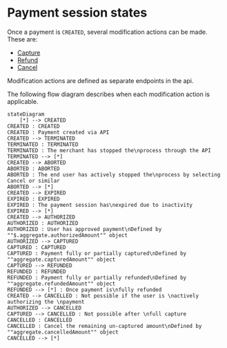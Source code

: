 <!-- START_METADATA
---
title: Payment session states for ePayment
sidebar_label: Payment states
sidebar_position: 15
description: Payment session states for ePayment.
pagination_next: null
pagination_prev: null
---
END_METADATA -->

# Payment session states

Once a payment is `CREATED`, several modification actions can be made.
These are:

- [Capture](./operations/capture.md)
- [Refund](./operations/refund.md)
- [Cancel](./operations/cancel.md)

Modification actions are defined as separate endpoints in the api.

The following flow diagram describes when each modification action is applicable.

``` mermaid
stateDiagram
    [*] --> CREATED
CREATED : CREATED
CREATED : Payment created via API
CREATED --> TERMINATED
TERMINATED : TERMINATED
TERMINATED : The merchant has stopped the\nprocess through the API
TERMINATED --> [*]
CREATED --> ABORTED
ABORTED : ABORTED
ABORTED : The end user has actively stopped the\nprocess by selecting Cancel or similar
ABORTED --> [*]
CREATED --> EXPIRED
EXPIRED : EXPIRED
EXPIRED : The payment session has\nexpired due to inactivity
EXPIRED --> [*]
CREATED --> AUTHORIZED
AUTHORIZED : AUTHORIZED
AUTHORIZED : User has approved payment\nDefined by ""$.aggregate.authorizedAmount"" object
AUTHORIZED --> CAPTURED
CAPTURED : CAPTURED
CAPTURED : Payment fully or partially captured\nDefined by ""aggregate.capturedAmount"" object
CAPTURED --> REFUNDED
REFUNDED : REFUNDED
REFUNDED : Payment fully or partially refunded\nDefined by ""aggregate.refundedAmount"" object
REFUNDED --> [*] : Once payment is\nfully refunded
CREATED --> CANCELLED : Not possible if the user is \nactively authorizing the \npayment
AUTHORIZED --> CANCELLED 
CAPTURED --> CANCELLED : Not possible after \nfull capture
CANCELLED : CANCELLED
CANCELLED : Cancel the remaining un-captured amount\nDefined by ""aggregate.cancelledAmount"" object
CANCELLED --> [*]
```
